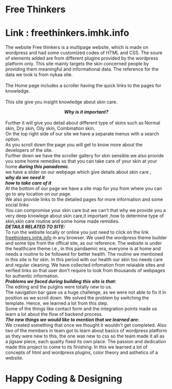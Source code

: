 # Free Thinkers
# Link : freethinkers.imhk.info
The website Free thinkers is a multipage website, which is made on wordpress and had some customized codes of HTML and CSS. The soure of elements added are from different plugins provided by the wordpress platform only. This site mainly targets the skin concerned people by providing them meaningful and informational data. The reference for the data we took is from nykaa site. <br /> <br />The Home page includes a scroller having the quick links to the pages for knowledge.<br/><br/> This site give you insight knowledge about skin care.<center>_**Why is it important?**_</center> <br /> Further it will give you detail about different type of skins such as Normal skin, Dry skin, Oily skin, Combination skin. <br/>On the top right side of our site we have a separate menus with a search option.<br/>As you scroll down the page you will get to know more about the developers of the site.<br/>Further down we have the scroller gallery for skin sensible.we also provide you some home remedies so that you can take care of your skin at your home **_during this panademic_**.<br/>we have a slider on our webpage which give details about skin care ,<br/> **_why do we need it_** <br/>**_how to take care of it_**<br/>At the bottom of our page we have a site map for you from where you can go to any location on our page. <br/>We also provide links to the detailed pages for more information and some social links<br/>You can compromise your skin care but we can't that why we provide you a very deep knowlege about skin care,it important ,how to determine type of skin,skin care routine and some home made remidies.
<br /> **_DETAILS RELATED TO SITE:_**
<br /> To run the website locally or online you just need to click on the link [freethinkers.imhk.info](http://freethinkers.imhk.info/) in any browser. We used the wordpress theme builder and some tips from the offical site, as our reference. The website is under the healthcare theme i.e., in this pandaemic era, everyone is at home and needs a routine to be followed for better health. The routine we mentioned in this site is for skin. In this period with our health our skin too needs care and regular cleaning. We have collected infomation from relaiable sites and verfied links so that user don't require to look from thousands of webpages for authentic information.
<br />**_Problems we faced during building this site is that:_**<br /> The editing and the pulgins were totally new to us. <br /> The navigation bar gave us a huge challenge, as we were not able to fix it in position as we scroll down. We solved the problem by switching the template. Hence, we learned a lot from this step.<br /> Some of the things like contact form and the integration points made us learn a lot about the flow of backend process.
<br /> **_The new things we would like to mention that we learned are:_**<br /> We created something that once we thought it wouldn't get completed. Also two of the members in team got to learn about basics of wordpress platform as they were new to this, the one was new to css so the team made it all as a jigsaw piece, each quailty fixed its own place. The passion and dedication made this project to come to its finishing. In this we learned a lot of concepts of html and wordpress plugins, color theory and asthetics of a website.

# Happy Coding & Designing
